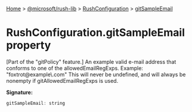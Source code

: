 [Home](./index) &gt; [@microsoft/rush-lib](./rush-lib.md) &gt; [RushConfiguration](./rush-lib.rushconfiguration.md) &gt; [gitSampleEmail](./rush-lib.rushconfiguration.gitsampleemail.md)

# RushConfiguration.gitSampleEmail property

\[Part of the "gitPolicy" feature.\] An example valid e-mail address that conforms to one of the allowedEmailRegExps. Example: "foxtrot@example\\.com" This will never be undefined, and will always be nonempty if gitAllowedEmailRegExps is used.

**Signature:**
```javascript
gitSampleEmail: string
```
